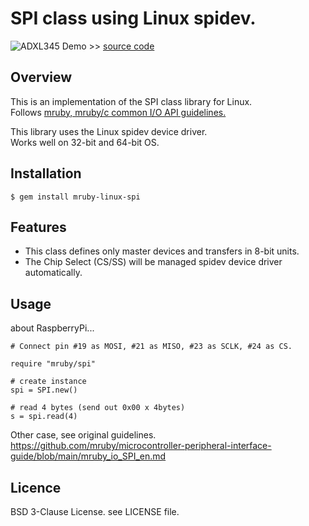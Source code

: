 # SPI class using Linux spidev.

![ADXL345 Demo](img/adxl345_demo.gif) >> [source code](test/ADXL345_Accelerometer.rb)

## Overview

This is an implementation of the SPI class library for Linux.  
Follows [mruby, mruby/c common I/O API guidelines.](https://github.com/mruby/microcontroller-peripheral-interface-guide)

This library uses the Linux spidev device driver.  
Works well on 32-bit and 64-bit OS.


## Installation

    $ gem install mruby-linux-spi


## Features

  * This class defines only master devices and transfers in 8-bit units.
  * The Chip Select (CS/SS) will be managed spidev device driver automatically.

## Usage

about RaspberryPi...

```
# Connect pin #19 as MOSI, #21 as MISO, #23 as SCLK, #24 as CS.

require "mruby/spi"

# create instance
spi = SPI.new()

# read 4 bytes (send out 0x00 x 4bytes)
s = spi.read(4)
```

Other case, see original guidelines.  
https://github.com/mruby/microcontroller-peripheral-interface-guide/blob/main/mruby_io_SPI_en.md


## Licence

BSD 3-Clause License. see LICENSE file.
